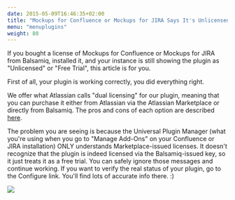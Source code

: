```yaml
---
date: 2015-05-09T16:46:35+02:00
title: "Mockups for Confluence or Mockups for JIRA Says It's Unlicensed, but It Is!"
menu: "menuplugins"
weight: 80
---
```


If you bought a license of Mockups for Confluence or Mockups for JIRA from Balsamiq, installed it, and your instance is still showing the plugin as "Unlicensed" or "Free Trial", this article is for you.

First of all, your plugin is working correctly, you did everything right.

We offer what Atlassian calls "dual licensing" for our plugin, meaning that you can purchase it either from Atlassian via the Atlassian Marketplace or directly from Balsamiq. The pros and cons of each option are described [here](/sales/marketplace/).

The problem you are seeing is because the Universal Plugin Manager (what you're using when you go to "Manage Add-Ons" on your Confluence or JIRA installation) ONLY understands Marketplace-issued licenses. It doesn't recognize that the plugin is indeed licensed via the Balsamiq-issued key, so it just treats it as a free trial. You can safely ignore those messages and continue working. If you want to verify the real status of your plugin, go to the Configure link. You'll find lots of accurate info there. :)

[![](https://media.balsamiq.com/img/support/docs/confluence/unlicensed/upmlies.png)](https://media.balsamiq.com/img/support/docs/confluence/unlicensed/upmlies.png)


